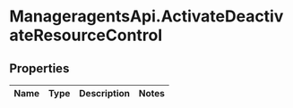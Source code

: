 # ManageragentsApi.ActivateDeactivateResourceControl

## Properties
Name | Type | Description | Notes
------------ | ------------- | ------------- | -------------


